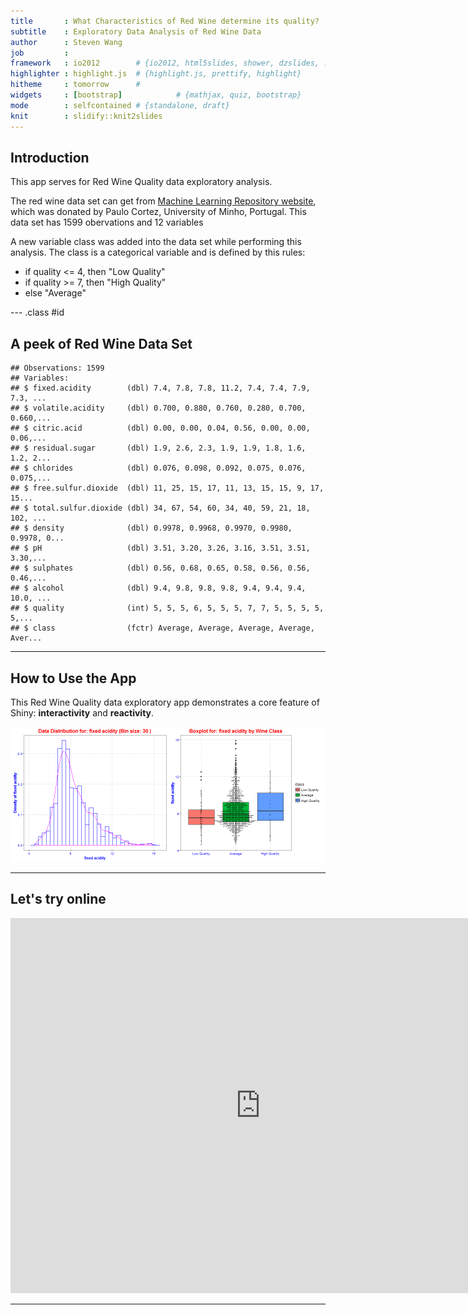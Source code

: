 ```yaml
---
title       : What Characteristics of Red Wine determine its quality?
subtitle    : Exploratory Data Analysis of Red Wine Data
author      : Steven Wang
job         : 
framework   : io2012        # {io2012, html5slides, shower, dzslides, ...}
highlighter : highlight.js  # {highlight.js, prettify, highlight}
hitheme     : tomorrow      # 
widgets     : [bootstrap]            # {mathjax, quiz, bootstrap}
mode        : selfcontained # {standalone, draft}
knit        : slidify::knit2slides
---
```


## Introduction

This app serves for Red Wine Quality data exploratory analysis.

The red wine data set can get from [Machine Learning Repository website](https://archive.ics.uci.edu/ml/datasets/Wine+Quality), which was donated by Paulo Cortez, University of Minho, Portugal. This data set has 1599 obervations and 12 variables

A new variable class was added into the data set while performing this analysis. The class is a categorical variable and is defined by this rules:

* if quality <= 4, then "Low Quality"
* if quality >= 7, then "High Quality"
* else "Average"

--- .class #id 

## A peek of Red Wine Data Set


```
## Observations: 1599
## Variables:
## $ fixed.acidity        (dbl) 7.4, 7.8, 7.8, 11.2, 7.4, 7.4, 7.9, 7.3, ...
## $ volatile.acidity     (dbl) 0.700, 0.880, 0.760, 0.280, 0.700, 0.660,...
## $ citric.acid          (dbl) 0.00, 0.00, 0.04, 0.56, 0.00, 0.00, 0.06,...
## $ residual.sugar       (dbl) 1.9, 2.6, 2.3, 1.9, 1.9, 1.8, 1.6, 1.2, 2...
## $ chlorides            (dbl) 0.076, 0.098, 0.092, 0.075, 0.076, 0.075,...
## $ free.sulfur.dioxide  (dbl) 11, 25, 15, 17, 11, 13, 15, 15, 9, 17, 15...
## $ total.sulfur.dioxide (dbl) 34, 67, 54, 60, 34, 40, 59, 21, 18, 102, ...
## $ density              (dbl) 0.9978, 0.9968, 0.9970, 0.9980, 0.9978, 0...
## $ pH                   (dbl) 3.51, 3.20, 3.26, 3.16, 3.51, 3.51, 3.30,...
## $ sulphates            (dbl) 0.56, 0.68, 0.65, 0.58, 0.56, 0.56, 0.46,...
## $ alcohol              (dbl) 9.4, 9.8, 9.8, 9.8, 9.4, 9.4, 9.4, 10.0, ...
## $ quality              (int) 5, 5, 5, 6, 5, 5, 5, 7, 7, 5, 5, 5, 5, 5,...
## $ class                (fctr) Average, Average, Average, Average, Aver...
```

--- 
## How to Use the App

This Red Wine Quality data exploratory app demonstrates a core feature of Shiny: **interactivity** and **reactivity**. 

![plot of chunk unnamed-chunk-2](assets/fig/unnamed-chunk-2-1.png) 

--- 
## Let's try online

<!--iframe src="https://stevenwang.shinyapps.io/SWDDD/" width="800" height="320"></iframe-->
<iframe width="800" height="600" src="https://app.powerbi.com/view?r=eyJrIjoiOTg1OTFjZmMtOGQyZS00YjhhLTlkNDktNjMxODFiYTVjNTdiIiwidCI6Ijk4ZjU3ZTQwLTc4OTktNDNjYy04MjI2LWQ4Y2ZhNTFlN2MyOSIsImMiOjEwfQ%3D%3D" frameborder="0"></iframe>

---






